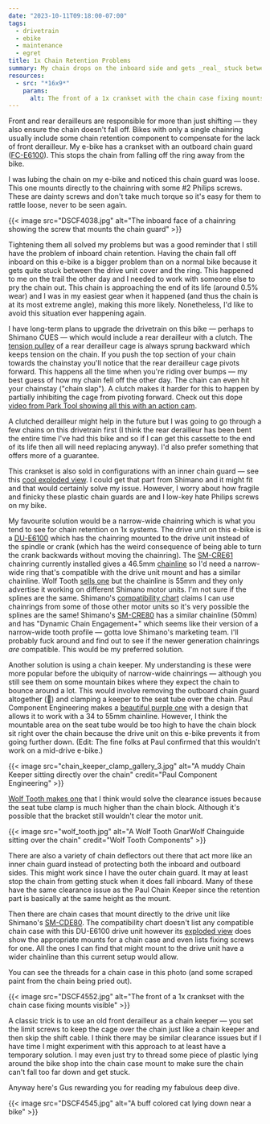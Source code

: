 ```yaml
---
date: "2023-10-11T09:18:00-07:00"
tags:
  - drivetrain
  - ebike
  - maintenance
  - egret
title: 1x Chain Retention Problems
summary: My chain drops on the inboard side and gets _real_ stuck between the motor and chainring. There's a bunch of different solutions but none of them are perfect.
resources:
  - src: "*16x9*"
    params:
      alt: The front of a 1x crankset with the chain case fixing mounts visible
---
```


Front and rear derailleurs are responsible for more than just shifting — they also ensure the chain doesn't fall off. Bikes with only a single chainring usually include some chain retention component to compensate for the lack of front derailleur. My e-bike has a crankset with an outboard chain guard ([FC-E6100](https://bike.shimano.com/en-US/product/component/city---trekking-e-bike-e6100-series/FC-E6100.html)). This stops the chain from falling off the ring away from the bike.

I was lubing the chain on my e-bike and noticed this chain guard was loose. This one mounts directly to the chainring with some #2 Philips screws. These are dainty screws and don't take much torque so it's easy for them to rattle loose, never to be seen again.

{{< image src="DSCF4038.jpg" alt="The inboard face of a chainring showing the screw that mounts the chain guard" >}}

Tightening them all solved my problems but was a good reminder that I still have the problem of inboard chain retention. Having the chain fall off inboard on this e-bike is a bigger problem than on a normal bike because it gets quite stuck between the drive unit cover and the ring. This happened to me on the trail the other day and I needed to work with someone else to pry the chain out. This chain is approaching the end of its life (around 0.5% wear) and I was in my easiest gear when it happened (and thus the chain is at its most extreme angle), making this more likely. Nonetheless, I'd like to avoid this situation ever happening again.

I have long-term plans to upgrade the drivetrain on this bike — perhaps to Shimano CUES — which would include a rear derailleur with a clutch. The [tension pulley](https://www.parktool.com/en-us/blog/repair-help/how-a-rear-derailleur-works) of a rear derailleur cage is always sprung backward which keeps tension on the chain. If you push the top section of your chain towards the chainstay you'll notice that the rear derailleur cage pivots forward. This happens all the time when you're riding over bumps — my best guess of how my chain fell off the other day. The chain can even hit your chainstay ("chain slap"). A clutch makes it harder for this to happen by partially inhibiting the cage from pivoting forward. Check out this dope [video from Park Tool showing all this with an action cam](https://www.youtube.com/watch?v=fmYG26okK_E).

A clutched derailleur might help in the future but I was going to go through a few chains on this drivetrain first (I think the rear derailleur has been bent the entire time I've had this bike and so if I can get this cassette to the end of its life then all will need replacing anyway). I'd also prefer something that offers more of a guarantee.

This crankset is also sold in configurations with an inner chain guard — see this [cool exploded view](https://si.shimano.com/en/ev/FC-E6100-4439). I could get that part from Shimano and it might fit and that would certainly solve my issue. However, I worry about how fragile and finicky these plastic chain guards are and I low-key hate Philips screws on my bike.

My favourite solution would be a narrow-wide chainring which is what you tend to see for chain retention on 1x systems. The drive unit on this e-bike is a [DU-E6100](https://bike.shimano.com/en-US/product/component/city---trekking-e-bike-e6100-series/DU-E6100.html) which has the chainring mounted to the drive unit instead of the spindle or crank (which has the weird consequence of being able to turn the crank backwards without moving the chainring). The [SM-CRE61](https://bike.shimano.com/en-US/product/component/city---trekking-e-bike-e6100-series/SM-CRE61.html) chainring currently installed gives a 46.5mm [chainline](https://www.parktool.com/en-us/blog/repair-help/chainline-concepts) so I'd need a narrow-wide ring that's compatible with the drive unit mount and has a similar chainline. Wolf Tooth [sells one](https://www.wolftoothcomponents.com/products/direct-mount-chainrings-shimano-e-bike-motor?variant=40023284023331) but the chainline is 55mm and they only advertise it working on different Shimano motor units. I'm not sure if the splines are the same. Shimano's [compatibility chart](https://productinfo.shimano.com/#/com?cid=C-431&acid=C-657) claims I can use chainrings from some of those other motor units so it's very possible the splines are the same! Shimano's [SM-CRE80](https://bike.shimano.com/en-US/product/component/ep6-ep600/SM-CRE80.html) has a similar chainline (50mm) and has "Dynamic Chain Engagement+" which seems like their version of a narrow-wide tooth profile — gotta love Shimano's marketing team. I'll probably fuck around and find out to see if the newer generation chainrings _are_ compatible. This would be my preferred solution.

Another solution is using a chain keeper. My understanding is these were more popular before the ubiquity of narrow-wide chainrings — although you still see them on some mountain bikes where they expect the chain to bounce around a lot. This would involve removing the outboard chain guard altogether (💯) and clamping a keeper to the seat tube over the chain. Paul Component Engineering makes a [beautiful purple one](https://www.paulcomp.com/shop/components/drivetrain/chain-keepers/chain-keeper/) with a design that allows it to work with a 34 to 55mm chainline. However, I think the mountable area on the seat tube would be too high to have the chain block sit right over the chain because the drive unit on this e-bike prevents it from going further down. (Edit: The fine folks at Paul confirmed that this wouldn't work on a mid-drive e-bike.)

{{< image src="chain_keeper_clamp_gallery_3.jpg" alt="A muddy Chain Keeper sitting directly over the chain" credit="Paul Component Engineering" >}}

[Wolf Tooth makes one](https://www.wolftoothcomponents.com/collections/chainguides/products/gnarwolf-chainguide-seat-tube-clamp-mount) that I think would solve the clearance issues because the seat tube clamp is much higher than the chain block. Although it's possible that the bracket still wouldn't clear the motor unit.

{{< image src="wolf_tooth.jpg" alt="A Wolf Tooth GnarWolf Chainguide sitting over the chain" credit="Wolf Tooth Components" >}}

There are also a variety of chain deflectors out there that act more like an inner chain guard instead of protecting both the inboard and outboard sides. This might work since I have the outer chain guard. It may at least stop the chain from getting stuck when it does fall inboard. Many of these have the same clearance issue as the Paul Chain Keeper since the retention part is basically at the same height as the mount.

Then there are chain cases that mount directly to the drive unit like Shimano's [SM-CDE80](https://bike.shimano.com/en-US/product/component/mtb-ebike-e8000/SM-CDE80.html). The compatibility chart doesn't list any compatible chain case with this DU-E6100 drive unit however its [exploded view](https://si.shimano.com/en/ev/DU-E6100-4436) does show the appropriate mounts for a chain case and even lists fixing screws for one. All the ones I can find that might mount to the drive unit have a wider chainline than this current setup would allow.

You can see the threads for a chain case in this photo (and some scraped paint from the chain being pried out).

{{< image src="DSCF4552.jpg" alt="The front of a 1x crankset with the chain case fixing mounts visible" >}}

A classic trick is to use an old front derailleur as a chain keeper — you set the limit screws to keep the cage over the chain just like a chain keeper and then skip the shift cable. I think there may be similar clearance issues but if I have time I might experiment with this approach to at least have a temporary solution. I may even just try to thread some piece of plastic lying around the bike shop into the chain case mount to make sure the chain can't fall too far down and get stuck.

Anyway here's Gus rewarding you for reading my fabulous deep dive.

{{< image src="DSCF4545.jpg" alt="A buff colored cat lying down near a bike" >}}
